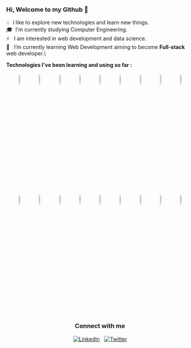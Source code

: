 ### Hi, Welcome to my Github 👋

💡 &nbsp;I like to explore new technologies and learn new things.\
🎓 &nbsp;I'm currently studying Computer Engineering.\
⚡ &nbsp; I am interested in web development and data science.\
🌱 &nbsp; I’m currently learning Web Development aiming to become **Full-stack** web developer.\
 

**Technologies I've been learning and using so far :**

<p align="center">
    <img width="8%" style="padding:5px" src="https://img.shields.io/badge/-Python-000?&logo=Python"/>
    <img width="8%" style="padding:5px" src="https://img.shields.io/badge/-C-000?&logo=C"/>
    <img width="8%" style="padding:5px" src="https://img.shields.io/badge/-Java-000?&logo=Java&logoColor=007396"/>
    <img width="8%" style="padding:5px" src="https://img.shields.io/badge/-C++-000?&logo=c%2b%2b&logoColor=00599C"/>
    <img width="8%" style="padding:5px" src="https://img.shields.io/badge/-JavaScript-05122A?style=flat&logo=javascript"/>
    <img width="8%" style="padding:5px" src="https://img.shields.io/badge/-HTML-05122A?style=flat&logo=HTML5"/>
    <img width="8%" style="padding:5px" src="https://img.shields.io/badge/-CSS-05122A?style=flat&logo=CSS3&logoColor=1572B6"/>
    <img width="8%" style="padding:5px" src="https://img.shields.io/badge/-SQL-000?&logo=MySQL"/>
    <img width="8%" style="padding:5px" src="https://img.shields.io/badge/-Flask-05122A?style=flat&logo=flask"/>
    <img width="8%" style="padding:5px" src="https://img.shields.io/badge/-Node.js-05122A?style=flat&logo=node.js"/>
    <img width="8%" style="padding:5px" src="https://img.shields.io/badge/-Bootstrap-05122A?style=flat&logo=bootstrap&logoColor=563D7C"/>
    <img width="8%" style="padding:5px" src="https://img.shields.io/badge/-Git-05122A?style=flat&logo=git"/>
    <img width="8%" style="padding:5px" src="https://img.shields.io/badge/-GitHub-05122A?style=flat&logo=github"/>
    <img width="8%" style="padding:5px" src="https://img.shields.io/badge/-Visual%20Studio%20Code-05122A?style=flat&logo=visual-studio-code&logoColor=007ACC"/>
    <img width="8%" style="padding:5px" src="https://img.shields.io/badge/sublime_text-%23575757.svg?&style=for-the-badge&logo=sublime-text&logoColor=important"/>
    <img width="8%" style="padding:5px" src="https://img.shields.io/badge/Spyder-838485?style=for-the-badge&logo=spyder%20ide&logoColor=maroon"/>
    <img width="8%" style="padding:5px" src="https://img.shields.io/badge/-Eclipse-05122A?style=flat&logo=eclipse-ide&logoColor=2C2255"/>
    <img width="8%" style="padding:5px" src="https://img.shields.io/badge/Debian-A81D33?style=for-the-badge&logo=debian&logoColor=white"/>
</p>


<p align="center">

<h3 align="center">Connect with me</h3>
<p align="center">
<a href="https://www.linkedin.com/in/bahaddin-almuhammed/"><img title="LinkedIn" src="https://img.shields.io/badge/LinkedIn-0077B5?style=for-the-badge&logo=linkedin&logoColor=white"/></a>&nbsp;&nbsp;
<a href="https://twitter.com/bahaddin_996"><img title="Twitter" src="https://img.shields.io/badge/Twitter-1DA1F2?style=for-the-badge&logo=twitter&logoColor=white"/></a>
</p>
<!--
**bahaddin996/bahaddin996** is a ✨ _special_ ✨ repository because its `README.md` (this file) appears on your GitHub profile.

Here are some ideas to get you started:

- 🔭 I’m currently working on ...
- 🌱 I’m currently learning ...
- 👯 I’m looking to collaborate on ...
- 🤔 I’m looking for help with ...
- 💬 Ask me about ...
- 📫 How to reach me: ...
- 😄 Pronouns: ...
- ⚡ Fun fact: ...
-->
